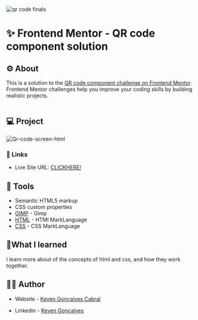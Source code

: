 ![qr code finals](https://github.com/KevenGonCabral/Qr-code-screen-html/assets/116415920/9e94934d-2dea-4015-ad4a-a8d633c625e2)

# ✨ Frontend Mentor - QR code component solution
## ⚙ About 
This is a solution to the [QR code component challenge on Frontend Mentor](https://www.frontendmentor.io/challenges/qr-code-component-iux_sIO_H). Frontend Mentor challenges help you improve your coding skills by building realistic projects. 
<br></br>


## 💻 Project
![Qr-code-screen-html](https://github.com/KevenGonCabral/Qr-code-screen-html/assets/116415920/d6789c70-3b5f-47de-9a35-1f7ca7ca92a5)






### 🔗 Links

- Live Site URL: [CLICKHERE!](https://kevengoncabral.github.io/Qr-code-screen-html/)



## 🔨 Tools 

- Semantic HTML5 markup
- CSS custom properties
- [GIMP](https://www.gimp.org/) - Gimp
- [HTML](https://www.w3.org/html/) - HTMl MarkLanguage
- [CSS](https://www.w3.org/Style/CSS/Overview.en.html) - CSS MarkLanguage




## 📖What I learned

I learn more about of the concepts of html and css, and how they work together.



## 👨‍💻 Author

- Website - [Keven Gonçalves Cabral](https://github.com/KevenGonCabral)

- Linkedin - [Keven Gonçalves](https://www.linkedin.com/in/keven-gon%C3%A7alves-5756a4245/)


